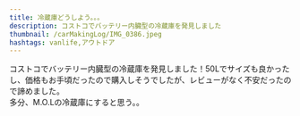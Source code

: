 ```yaml
---
title: 冷蔵庫どうしよう。。。
description: コストコでバッテリー内臓型の冷蔵庫を発見しました
thumbnail: /carMakingLog/IMG_0386.jpeg
hashtags: vanlife,アウトドア
---
```

コストコでバッテリー内臓型の冷蔵庫を発見しました！50Lでサイズも良かったし、価格もお手頃だったので購入しそうでしたが、レビューがなく不安だったので諦めました。  
多分、M.O.Lの冷蔵庫にすると思う。。  